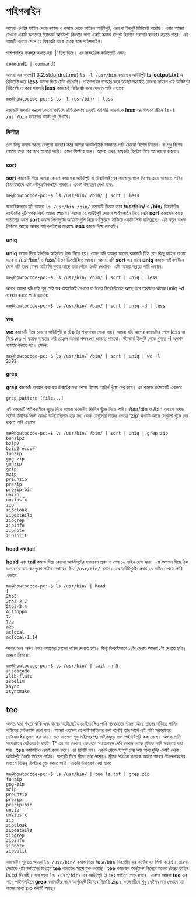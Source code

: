 # পাইপলাইন #

আমরা এপর্যন্ত ফাইল থেকে কমান্ড ও কমান্ড থেকে ফাইলে আউটপুট, এরর বা ইনপুট রিডিরেক্ট করেছি। এবার আমরা দেখবো একটি কমান্ডের স্ট্যান্ডার্ড আউটপুট কিভাবে অন্য একটি কমান্ড ইনপুট হিসেবে সরাসরি ব্যবহার করতে পারে। এই কাজটি করতে শেলে যে ফিচারটা থাকে তাকে বলে পাইপলাইন।

পাইপলাইন ব্যবহার করতে হয় '|' চিহ্ন দিয়ে। এর ব্যবহারিক কাঠামোটি এমন:

```
command1 | command2
```

আমরা এর আগে(1.3.2.stdordrct.md) `ls -l /usr/bin` কমান্ডের আউটপুট **ls-output.txt** এ রিডিরেক্ট করে **less** কমান্ড দিয়ে সেটা দেখেছি। পাইপলাইন ব্যবহার করে আমরা সহজেই কোনো ফাইলে এই আউটপুট রিডিরেক্ট না করে সরাসরি **less** কমান্ডেই রিডিরেক্ট করে দেখতে পারি এভাবে:

```
me@howtocode-pc:~$ ls -l /usr/bin/ | less
```
কমান্ডটি ব্যবহার করলে কোনো ফাইলে রিডিরেকশন ছাড়াই সরাসরি আপনাকে **less** এর মাধ্যমে স্ক্রীনে `ls-l /usr/bin` কমান্ডের আউটপুট দেখাবে।

### ফিল্টার ###

বেশ কিছু কমান্ড আছে যেগুলো ব্যবহার করে আমরা আউটপুটকে সাজাতে পারি কোনো বিশেষ নিয়মে। বা শুধু বিশেষ কোনো তথ্য বের করে আনতে পারি। এদের ফিল্টার বলে। আমরা এখন কয়েকটা ফিল্টার নিয়ে আলোচনা করবো।

#### sort ####
**sort** কমান্ডটি দিয়ে আমরা কোনো কমান্ডের আউটপুট বা টেক্সটফাইলের কমান্ডগুলোকে বিশেষ ক্রমে সাজাতে পারি। ডিফল্টভাবে এটি বর্ণানুক্রমিকভাবে সাজায়। একটা উদাহরণ দেখা যাক:

```
me@howtocode-pc:~$ ls /usr/bin/ /bin/ | sort | less
```

স্বাভাবিকভাবে যদি আমরা `ls /usr/bin /bin/` কমান্ডটি দিতাম তবে **/usr/bin/** ও **/bin/** ডিরেক্টরির কন্টেন্টের দুটি পৃথক লিস্ট আমরা পেতাম। আমরা যে আউটপুট পেতাম পাইপলাইন দিয়ে সেটা **sort** কমান্ডের কাছে পাঠানোর ফলে **sort** কমান্ড লিস্টদুটির আইটেমগুলি নিয়ে বর্ণানুক্রমে সাজিয়ে একটি লিস্ট বানিয়েছে। এই নতুন অখন্ড লিস্টকে আমরা আবার পাইপলাইনের মাধ্যমে **less** কমান্ড দিয়ে দেখেছি।

#### uniq ####

**uniq** কমান্ড দিয়ে ইউনিক আইটেম খুঁজে নিতে হয়। যেমন যদি আমরা আগের কমান্ডটি দিই বেশ কিছু ফাইল পাওয়া যাবে যা /usr/bin/ ও /usr/ উভয় ডিরেক্টরিতে আছে। আমরা যদি **sort** এর সাথে **uniq** কমান্ড পাইপলাইনে যোগ করি তবে যেসব আইটেম দুবার আছে তার থেকে একটা দেখাবে। এটা আমরা করতে পারি এভাবে:

```
me@howtocode-pc:~$ ls /usr/bin/ /bin/ | sort | uniq | less
```

আবার আমরা যদি চাই শুধু সেই সব আইটেমই দেখবো যা উভয় ডিরেক্টরিতেই আছে তবে তারজন্য আমরা uniq -d ব্যবহার করতে পারি এভাবে:

```
me@howtocode-pc:~$ ls /usr/bin/ /bin/ | sort | uniq -d | less
```

#### wc ####

**wc** কমান্ডটি দিয়ে কোনো আউটপুট বা টেক্সটের শব্দসংখ্যা গোনা যায়। আমরা যদি আগের কমান্ডটার শেষে less না দিয়ে wc -l কমান্ড ব্যবহার করি তাহলে আমরা শব্দসংখ্যা জানতে পারবো। স্ট্যান্ডার্ড ইনপুট থেকে গুনতে -l অপশন ব্যবহার করতে হয়। যেমন:

```
me@howtocode-pc:~$ ls /usr/bin/ /bin/ | sort | uniq | wc -l
2392
```

#### grep ####

**grep** কমান্ডটি ব্যবহার করা হয় টেক্সটের মধ্য থেকে বিশেষ প্যাটার্ন খুঁজে বের করে। এর কমান্ড কাঠামোটি এরকম:

```
grep pattern [file...]
```

এই কমান্ডটি পাইপলাইনে জুড়ে দিয়ে আমরা প্রয়জনীয় জিনিস খুঁজে নিতে পারি। /usr/bin ও /bin এর যে অখন্ড সর্টেড ইউনিক লিস্ট আমরা বানিয়েছিলাম তার মধ্য থেকে যেগুলোর নামের ভেতর 'zip' কথাটি আছে সেগুলো খুঁজে বের করতে পারি এভাবে:

```
me@howtocode-pc:~$ ls /usr/bin/ /bin/ | sort | uniq | grep zip
bunzip2
bzip2
bzip2recover
funzip
gpg-zip
gunzip
gzip
mzip
preunzip
prezip
prezip-bin
unzip
unzipsfx
zip
zipcloak
zipdetails
zipgrep
zipinfo
zipnote
zipsplit
```

#### head এবং tail ####

**head** এবং **tail** কমান্ড দিয়ে কোনো আউটপুটের যথাক্রমে প্রথম ও শেষ ১০ লাইন দেখা যায়। -n অপশন দিয়ে ঠিক করে দেয়া যায় কতগুলো লাইন দেখাবে। `ls /usr/bin/` কমান।ডের আউটপুটের প্রথম ১০ লাইন দেখতে পারি এভাবে:

```
me@howtocode-pc:~$ ls /usr/bin/ | head
[
2to3
2to3-2.7
2to3-3.4
411toppm
7z
7za
a2p
aclocal
aclocal-1.14
```

আবার মনে করুন একই কমান্ডের শেষের লাইন দেখতে চাই। কিন্তু ডিফল্টভাবে ১০টা দেখায় আমরা ৫টা দেখতে চাই। তাহলে লিখবো:

```
me@howtocode-pc:~$ ls /usr/bin/ | tail -n 5
zjsdecode
zlib-flate
zsoelim
zsync
zsyncmake
```

## tee ##

আমার যারা শহরে থাকি এবং যাদের অটোমেটেড মোটরচালিত পানি সরবরাহের ব্যবস্থা আছে তাদের বাড়িতে পানির পাইপের নেটওয়ার্ক দেখা যায়। আমরা এতক্ষন যে পাইপলাইনের কথা বলেছি তার সাথে এই পানি সরবরাহের নেটওয়ার্কের তুলনা করা যায়। তবে এতক্ষণ শুধু পাইপের পর পাইপজুড়ে লম্বা পাইপ তৈরি করা গেছে। আমরা পানি সরবরাহের নেটওয়ার্কে প্রায়ই 'T' এর মত দেখতে একধরনে সংযোগস্থল দেখি যেখান থেকে দুদিকে পানি সরবরাহ করা যায়। **tee** কমান্ডটিও একই কাজ করে। এর তিনটি পথ। একটি থেকে ইনপুট নেয় আর অন্য দুটির একটি থেকে আউটপুট টেক্সট ফাইলে পাঠায়। অপরটি দিয়ে স্ক্রীনে তথ্য পাঠায়। স্ক্রীনে পাঠানো তথ্যকে আমরা আবার পাইপলাইনের মাধ্যমে বিভিন্ন ফিল্টারে যুক্ত করতে পারি। একটা উদাহরণ দেখা যাক:

```
me@howtocode-pc:~$ ls /usr/bin/ | tee ls.txt | grep zip
funzip
gpg-zip
mzip
preunzip
prezip
prezip-bin
unzip
unzipsfx
zip
zipcloak
zipdetails
zipgrep
zipinfo
zipnote
zipsplit
```

কমান্ডটির শুরুতে আমরা `ls /usr/bin/` কমান্ড দিয়ে /usr/bin/ ডিরেক্টরি এর কন্টেন এর লিস্ট করেছি। তারপর সেটাকে পাইপলাইনের মাধ্যমে **tee** কমান্ডের সাথে যুক্ত করেছি। **tee** কমান্ডের আর্গুমেন্ট হিসেবে আমরা টেক্সট ফাইল ls.txt দিয়েছি। যার ফলে `ls /usr/bin/` এর আউটপুট ls.txt ফাইলে সেভ রাখবে। এরপর আমরা **tee** এর সাথে পাইপলাইনে **grep** কমান্ডটির সাথে আর্গুমেন্ট হিসেবে দিয়েছি zip। ফলে স্ক্রীনে শুধু সেইসব নাম দেখাবে যার নামের মধ্যে zip কথাটি আছে।